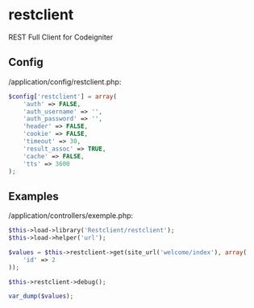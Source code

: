 # restclient
REST Full Client for Codeigniter

## Config
/application/config/restclient.php:
```php
$config['restclient'] = array(
    'auth' => FALSE,
    'auth_username' => '',
    'auth_password' => '',
    'header' => FALSE,
    'cookie' => FALSE,
    'timeout' => 30,
    'result_assoc' => TRUE,
    'cache' => FALSE,
    'tts' => 3600
);
```

## Examples
/application/controllers/exemple.php:
```php
$this->load->library('Restclient/restclient');
$this->load->helper('url');

$values = $this->restclient->get(site_url('welcome/index'), array(
    'id' => 2
));

$this->restclient->debug();

var_dump($values);
```